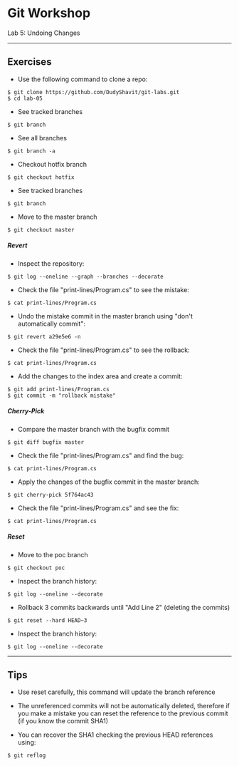 # Git Workshop
Lab 5: Undoing Changes

---

## Exercises

 - Use the following command to clone a repo:
```
$ git clone https://github.com/DudyShavit/git-labs.git
$ cd lab-05
```

 - See tracked branches
```
$ git branch
```

 - See all branches
```
$ git branch -a
```

 - Checkout hotfix branch
```
$ git checkout hotfix
```

 - See tracked branches
```
$ git branch
```

 - Move to the master branch
```
$ git checkout master
```

##### Revert

 - Inspect the repository:
```
$ git log --oneline --graph --branches --decorate
```

 - Check the file "print-lines/Program.cs" to see the mistake:
```
$ cat print-lines/Program.cs
```

 - Undo the mistake commit in the master branch using "don't automatically commit":
```
$ git revert a29e5e6 -n
```

 - Check the file "print-lines/Program.cs" to see the rollback:
```
$ cat print-lines/Program.cs
```

 - Add the changes to the index area and create a commit:
```
$ git add print-lines/Program.cs
$ git commit -m "rollback mistake"
```

##### Cherry-Pick

 - Compare the master branch with the bugfix commit
```
$ git diff bugfix master
```

 - Check the file "print-lines/Program.cs" and find the bug:
```
$ cat print-lines/Program.cs
```

 - Apply the changes of the bugfix commit in the master branch:
```
$ git cherry-pick 5f764ac43
```

 - Check the file "print-lines/Program.cs" and see the fix:
```
$ cat print-lines/Program.cs
```

##### Reset

 - Move to the poc branch
```
$ git checkout poc
```

 - Inspect the branch history:
```
$ git log --oneline --decorate
```

 - Rollback 3 commits backwards until "Add Line 2" (deleting the commits)
```
$ git reset --hard HEAD~3
```

 - Inspect the branch history:
```
$ git log --oneline --decorate
```

---

## Tips

 - Use reset carefully, this command will update the branch reference

 - The unreferenced commits will not be automatically deleted, therefore if you make a mistake you can reset the reference to the previous commit (if you know the commit SHA1)

 - You can recover the SHA1 checking the previous HEAD references using:
 ```
$ git reflog
```
